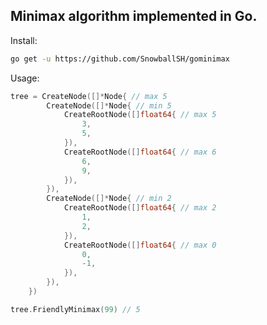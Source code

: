 ## Minimax algorithm implemented in Go.

Install:
```bash
go get -u https://github.com/SnowballSH/gominimax
```

Usage:
```go
tree = CreateNode([]*Node{ // max 5
		CreateNode([]*Node{ // min 5
			CreateRootNode([]float64{ // max 5
				3,
				5,
			}),
			CreateRootNode([]float64{ // max 6
				6,
				9,
			}),
		}),
		CreateNode([]*Node{ // min 2
			CreateRootNode([]float64{ // max 2
				1,
				2,
			}),
			CreateRootNode([]float64{ // max 0
				0,
				-1,
			}),
		}),
	})

tree.FriendlyMinimax(99) // 5
```
